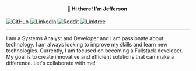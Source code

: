 #### <div align="center">👋 Hi there! I'm Jefferson.</div>
[![GitHub](https://img.shields.io/badge/GitHub-100000?style=for-the-badge&logo=github&logoColor=white)](https://github.com/jefsantanaa) [![LinkedIn](https://img.shields.io/badge/LinkedIn-100000?style=for-the-badge&logo=linkedin&logoColor=white)](https://www.linkedin.com/in/https://www.linkedin.com/in/jefsantanaa//) [![Reddit](https://img.shields.io/badge/Reddit-100000?style=for-the-badge&logo=reddit&logoColor=white)](https://www.reddit.com/user/https://www.reddit.com/user/jefsantanaa/) [![Linktree](https://img.shields.io/badge/linktree-100000?style=for-the-badge&logo=linktree&logoColor=white)](https://linktr.ee/jefsantanaa)

---

I am a Systems Analyst and Developer and I am passionate about technology. I am always looking to improve my skills and learn new technologies. Currently, I am focused on becoming a Fullstack developer. My goal is to create innovative and efficient solutions that can make a difference. 
Let's collaborate with me!

